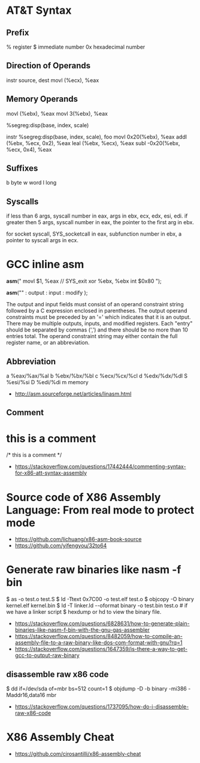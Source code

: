# AT&T Syntax
## Prefix
% register
$ immediate number
0x hexadecimal number

## Direction of Operands
instr   source, dest
movl    (%ecx), %eax

## Memory Operands
movl    (%ebx), %eax
movl    3(%ebx),    %eax

%segreg:disp(base, index, scale)

instr %segreg:disp(base, index, scale), foo
movl    0x20(%ebx), %eax
addl    (%ebx, %ecx, 0x2), %eax
leal    (%ebx, %ecx),   %eax
subl    -0x20(%ebx, %ecx, 0x4), %eax

## Suffixes
b   byte
w   word
l   long

## Syscalls
if less than 6 args, syscall number in eax, args in ebx, ecx, edx, esi, edi.
if greater then 5 args, syscall number in eax, the pointer to the first arg in ebx.

for socket syscall, SYS_socketcall in eax, subfunction number in ebx, a pointer to syscall args in ecx.

# GCC inline asm
__asm__("
        movl    $1, %eax    // SYS_exit
        xor     %ebx,   %ebx
        int     $0x80
        ");

__asm__("<asm routine>" : output : input : modify );

The output and input fields must consist of an operand constraint string followed by a C expression enclosed in parentheses. The output operand constraints must be preceded by an '=' which indicates that it is an output. There may be multiple outputs, inputs, and modified registers. Each "entry" should be separated by commas (',') and there should be no more than 10 entries total. The operand constraint string may either contain the full register name, or an abbreviation.

## Abbreviation
a   %eax/%ax/%al
b   %ebx/%bx/%bl
c   %ecx/%cx/%cl
d   %edx/%dx/%dl
S   %esi/%si
D   %edi/%di
m   memory

- http://asm.sourceforge.net/articles/linasm.html

## Comment
# this is a comment
/* this is a comment */
- https://stackoverflow.com/questions/17442444/commenting-syntax-for-x86-att-syntax-assembly

# Source code of X86 Assembly Language: From real mode to protect mode
- https://github.com/lichuang/x86-asm-book-source
- https://github.com/yifengyou/32to64

# Generate raw binaries like nasm -f bin
$ as -o test.o test.S
$ ld -Ttext 0x7C00 -o test.elf test.o
$ objcopy -O binary kernel.elf kernel.bin
$ ld -T linker.ld --oformat binary -o test.bin test.o # if we have a linker script
$ hexdump or hd to view the binary file.

- https://stackoverflow.com/questions/6828631/how-to-generate-plain-binaries-like-nasm-f-bin-with-the-gnu-gas-assembler
- https://stackoverflow.com/questions/8482059/how-to-compile-an-assembly-file-to-a-raw-binary-like-dos-com-format-with-gnu?rq=1
- https://stackoverflow.com/questions/1647359/is-there-a-way-to-get-gcc-to-output-raw-binary

## disassemble raw x86 code
$ dd if=/dev/sda of=mbr bs=512 count=1
$ objdump -D -b binary -mi386 -Maddr16,data16 mbr
- https://stackoverflow.com/questions/1737095/how-do-i-disassemble-raw-x86-code

# X86 Assembly Cheat
- https://github.com/cirosantilli/x86-assembly-cheat
